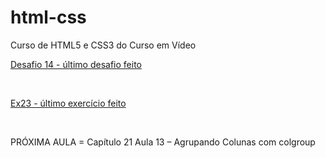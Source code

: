 # html-css
 Curso de HTML5 e CSS3 do Curso em Vídeo
<br>
 <p><a href="https://felipejlc.github.io/html-css/desafios/d014/index.html" target="blank"> Desafio 14 - último desafio feito</a></p>
 <br>
 <p><a href="https://felipejlc.github.io/html-css/exercicios/ex023/tabela004.html" target="blank"> Ex23 - último exercício feito </a></p>
 <br>
 <p> PRÓXIMA AULA = Capítulo 21 Aula 13 – Agrupando Colunas com colgroup </p>